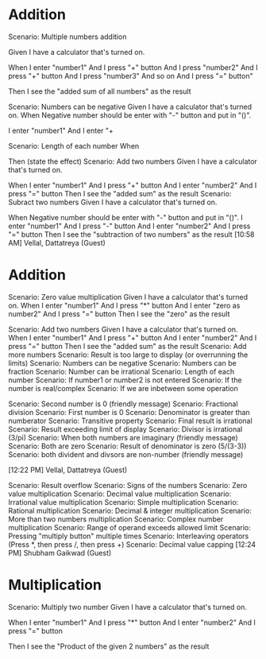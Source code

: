 # Addition

Scenario: Multiple numbers addition
  
  Given I have a calculator that's turned on.

  When I enter "number1"
  And I press "+" button
  And I press "number2"
  And I press "+" button
  And I press "number3"
   And  so on
   And I press "=" button"
  
  Then I see the "added sum of all numbers" as the result
  
  Scenario: Numbers can be negative
  Given I have a calculator that's turned on.
  When Negative number should be enter with "-" button and put in "()".
  
   I enter "number1"
  And I enter "+
  

Scenario: Length of each number
When 
  
  Then (state the effect)
Scenario: Add two numbers
Given I have a calculator that's turned on.

 When I enter "number1"
And I press "+" button
And I enter "number2"
And I press "=" button
Then I see the "added sum" as the result
Scenario: Subract two numbers
Given I have a calculator that's turned on.

 When Negative number should be enter with "-" button and put in "()".
   I enter "number1"
   And I press "-" button
   And I enter "number2"
   And I press "=" button
Then I see the "subtraction of two numbers" as the result
[10:58 AM] Vellal, Dattatreya (Guest)
    
# Addition
Scenario: Zero value multiplication
Given I have a calculator that's turned on.
When I enter "number1"
And I press "*"  button
And I enter "zero as number2"
And I  press "=" button
Then I see the "zero" as the  result

Scenario: Add two numbers
Given I have a calculator that's turned on.
 When I enter "number1"
And I press "+" button
And I enter "number2"
And I press "=" button
Then I see the "added sum" as the result
Scenario: Add more numbers
Scenario: Result is too large to display (or overrunning the limits)
Scenario: Numbers can be negative
Scenario: Numbers can be fraction
Scenario: Number can be irrational
Scenario: Length of each number
Scenario: If number1 or number2 is not entered
Scenario: If the number is real/complex
Scenario: If we are inbetween some operation


Scenario: Second number is 0 (friendly message)
Scenario: Fractional division
Scenario: First number is 0
Scenario: Denominator is greater than numberator
Scenario: Transitive property
Scenario: Final result is irrational
Scenario: Result exceeding limit of display
Scenario: Divisor is irrational (3/pi)
Scenario: When both numbers are imaginary (friendly message)
Scenario: Both are zero
Scenario: Result of denominator is zero (5/(3-3))
Scenario: both divident and divsors are non-number (friendly message)

[12:22 PM] Vellal, Dattatreya (Guest)
    
Scenario: Result overflow
Scenario: Signs of the numbers
Scenario: Zero value multiplication
Scenario: Decimal value multiplication
Scenario: Irrational value multiplication
Scenario: Simple multiplication
Scenario: Rational multiplication
Scenario: Decimal & integer multiplication
Scenario: More than two numbers multiplication
Scenario: Complex number multiplication
Scenario: Range of operand exceeds allowed limit
Scenario: Pressing "multiply button" multiple times
Scenario: Interleaving operators (Press *, then press /, then press +)
Scenario: Decimal value capping
​[12:24 PM] Shubham Gaikwad (Guest)
    

# Multiplication



Scenario: Multiply two number
Given I have a calculator that's turned on.



When I enter "number1"
And I press "*" button
And I enter "number2"
And I press "=" button

Then I see the "Product of the given 2 numbers” as the result




